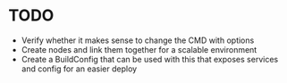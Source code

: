 
# TODO

- Verify whether it makes sense to change the CMD with options
- Create nodes and link them together for a scalable environment
- Create a BuildConfig that can be used with this that exposes services and config for an easier deploy
